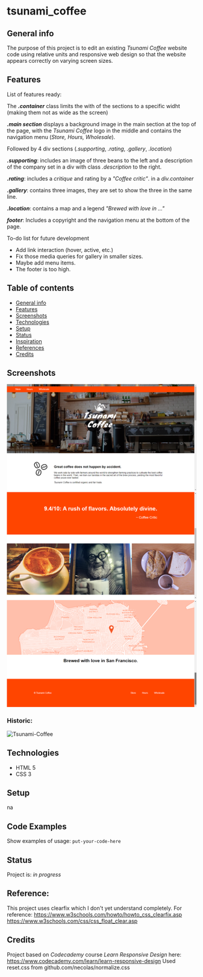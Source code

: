 # tsunami_coffee

## General info
The purpose of this project is to edit an existing _Tsunami Coffee_ website code using relative units and responsive web design so that the website appears correctly on varying screen sizes. 

## Features
List of features ready:

The **_.container_** class limits the with of the sections to a specific widht (making them not as wide as the screen)

**_.main section_** displays a background image in the main section at the top of the page, with the _Tsunami Coffee_ logo in the middle and contains the navigation menu (_Store, Hours, Wholesale_).

Followed by 4 div sections (_.supporting_, _.rating_, _.gallery_, _.location_)

**_.supporting_**: includes an image of three beans to the left and a description of the company set in a div with class _.description_ to the right.

**_.rating_**: includes a _critique_ and rating by a _"Coffee critic"_. in a _div.container_

**_.gallery_**: contains three images, they are set to show the three in the same line. 

**_.location_**: contains a map and a legend _"Brewed with love in ..."_ 

**_footer_**: Includes a copyright and the navigation menu at the bottom of the page. 

To-do list for future development
* Add link interaction (hover, active, etc.)
* Fix those media queries for gallery in smaller sizes.
* Maybe add menu items. 
* The footer is too high. 


## Table of contents
* [General info](#general-info)
* [Features](#features)
* [Screenshots](#screenshots)
* [Technologies](#technologies)
* [Setup](#setup)
* [Status](#status)
* [Inspiration](#inspiration)
* [References](#references)
* [Credits](#credits)

## Screenshots
![Example screenshot](./img/screenshot.png)
![Example screenshot](./img/screenshot_2.png)
![Example screenshot](./img/screenshot_3.png)

### Historic: 
<img src='https://i.postimg.cc/njDbhBPK/Tsunami-Coffee.png' border='0' alt='Tsunami-Coffee'/>


## Technologies
* HTML 5
* CSS 3

## Setup
na

## Code Examples
Show examples of usage:
`put-your-code-here`

## Status
Project is: _in progress_

## Reference:
This project uses clearfix which I don't yet understand completely. For reference:
https://www.w3schools.com/howto/howto_css_clearfix.asp
https://www.w3schools.com/css/css_float_clear.asp

## Credits
Project based on _Codecademy_ course _Learn Responsive Design_ here: https://www.codecademy.com/learn/learn-responsive-design
Used reset.css from github.com/necolas/normalize.css 